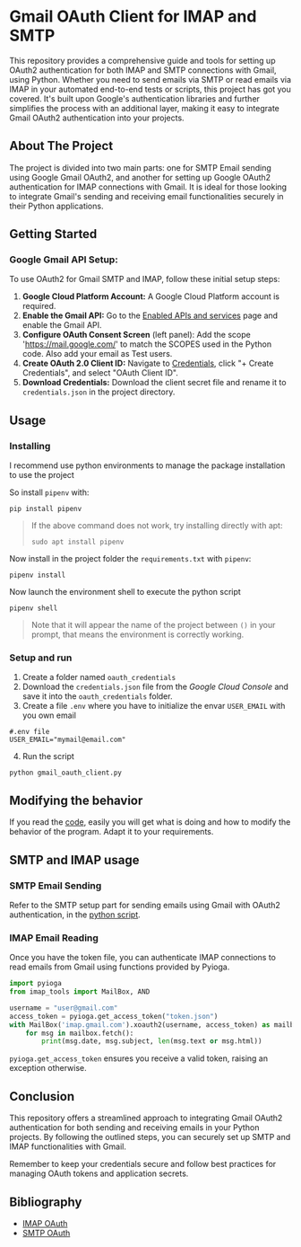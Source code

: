 # Gmail OAuth Client for IMAP and SMTP

This repository provides a comprehensive guide and tools for setting up OAuth2 authentication for both IMAP and SMTP connections with Gmail, using Python. Whether you need to send emails via SMTP or read emails via IMAP in your automated end-to-end tests or scripts, this project has got you covered. It's built upon Google's authentication libraries and further simplifies the process with an additional layer, making it easy to integrate Gmail OAuth2 authentication into your projects.

## About The Project

The project is divided into two main parts: one for SMTP Email sending using Google Gmail OAuth2, and another for setting up Google OAuth2 authentication for IMAP connections with Gmail. It is ideal for those looking to integrate Gmail's sending and receiving email functionalities securely in their Python applications.

## Getting Started

### Google Gmail API Setup:

To use OAuth2 for Gmail SMTP and IMAP, follow these initial setup steps:

1. **Google Cloud Platform Account:** A Google Cloud Platform account is required.
2. **Enable the Gmail API:** Go to the [Enabled APIs and services](https://console.cloud.google.com/apis/dashboard) page and enable the Gmail API.
3. **Configure OAuth Consent Screen** (left panel): Add the scope 'https://mail.google.com/' to match the SCOPES used in the Python code. Also add your email as Test users.
4. **Create OAuth 2.0 Client ID:** Navigate to [Credentials](https://console.cloud.google.com/apis/credentials), click "+ Create Credentials", and select "OAuth Client ID".
5. **Download Credentials:** Download the client secret file and rename it to `credentials.json` in the project directory.


## Usage

### Installing
I recommend use python environments to manage the package installation to use the project

So install `pipenv` with:
```
pip install pipenv
```

> If the above command does not work, try installing directly with apt:
> ```
> sudo apt install pipenv
> ```

Now install in the project folder the `requirements.txt` with `pipenv`:
```
pipenv install
```

Now launch the environment shell to execute the python script
```
pipenv shell
```

> Note that it will appear the name of the project between `()` in your prompt, that means the environment is correctly working.

### Setup and run

1. Create a folder named `oauth_credentials`
2. Download the `credentials.json` file from the *Google Cloud Console* and save it into the `oauth_credentials` folder.
3. Create a file `.env` where you have to initialize the envar `USER_EMAIL` with you own email
```
#.env file
USER_EMAIL="mymail@email.com"
```
4. Run the script
```
python gmail_oauth_client.py
```

## Modifying the behavior
If you read the [code](./gmail_oauth_client.py), easily you will get what is doing and how to modify the behavior of the program. Adapt it to your requirements.


## SMTP and IMAP usage

### SMTP Email Sending

Refer to the SMTP setup part for sending emails using Gmail with OAuth2 authentication, in the [python script](./gmail_oauth_client.py).

### IMAP Email Reading

Once you have the token file, you can authenticate IMAP connections to read emails from Gmail using functions provided by Pyioga.

```python
import pyioga
from imap_tools import MailBox, AND

username = "user@gmail.com"
access_token = pyioga.get_access_token("token.json")
with MailBox('imap.gmail.com').xoauth2(username, access_token) as mailbox:
    for msg in mailbox.fetch():
        print(msg.date, msg.subject, len(msg.text or msg.html))
```

`pyioga.get_access_token` ensures you receive a valid token, raising an exception otherwise.

## Conclusion

This repository offers a streamlined approach to integrating Gmail OAuth2 authentication for both sending and receiving emails in your Python projects. By following the outlined steps, you can securely set up SMTP and IMAP functionalities with Gmail.

Remember to keep your credentials secure and follow best practices for managing OAuth tokens and application secrets.

## Bibliography
- [IMAP OAuth](https://github.com/mbroton/pyioga/blob/main/README.md)
- [SMTP OAuth](https://github.com/zamyen/smtp_oauth_python_gmail/blob/main/main.py)
